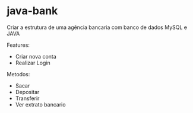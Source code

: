 # java-bank

Criar a estrutura de uma agência bancaria com banco de dados MySQL e JAVA

Features:
  * Criar nova conta
  * Realizar Login
  
 Metodos:
  * Sacar
  * Depositar
  * Transferir
  * Ver extrato bancario
